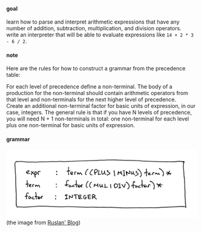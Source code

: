 #### goal  

learn how to parse and interpret arithmetic expressions that have any number of addition, subtraction, 
multiplication, and division operators.  
write an interpreter that will be able to evaluate expressions like `14 + 2 * 3 - 6 / 2`.  

#### note  

Here are the rules for how to construct a grammar from the precedence table:  

For each level of precedence define a non-terminal. The body of a production for the non-terminal should contain arithmetic operators from that level and non-terminals for the next higher level of precedence.  
Create an additional non-terminal factor for basic units of expression, in our case, integers. The general rule is that if you have N levels of precedence, you will need N + 1 non-terminals in total: one non-terminal for each level plus one non-terminal for basic units of expression.  

#### grammar
![grammar](https://github.com/wuare/simple-interpreter-tutorial/blob/master/part5/images/lsbasi_part5_grammar.png)  
(the image from [Ruslan' Blog](https://ruslanspivak.com/lsbasi-part5/))  
